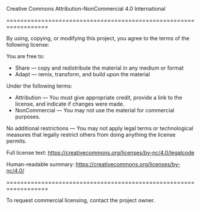 Creative Commons Attribution-NonCommercial 4.0 International

==================================================================

By using, copying, or modifying this project, you agree to the terms of the following license:

You are free to:
- Share — copy and redistribute the material in any medium or format
- Adapt — remix, transform, and build upon the material

Under the following terms:
- Attribution — You must give appropriate credit, provide a link to the license, and indicate if changes were made.
- NonCommercial — You may not use the material for commercial purposes.

No additional restrictions — You may not apply legal terms or technological measures that legally restrict others from doing anything the license permits.

Full license text: https://creativecommons.org/licenses/by-nc/4.0/legalcode

Human-readable summary: https://creativecommons.org/licenses/by-nc/4.0/

==================================================================

To request commercial licensing, contact the project owner.
